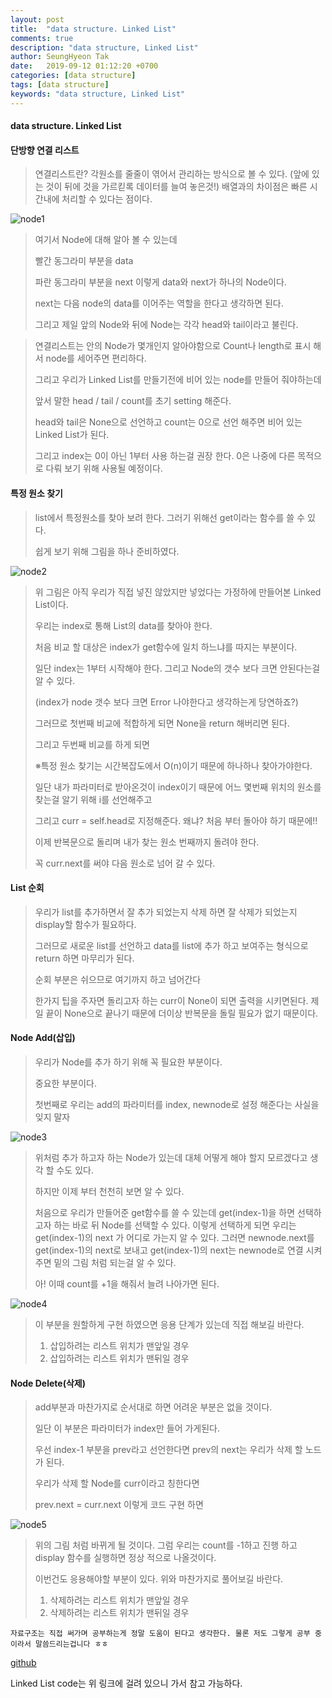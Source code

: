 ```yaml
---
layout: post
title:  "data structure. Linked List"
comments: true
description: "data structure, Linked List"
author: SeungHyeon Tak
date:   2019-09-12 01:12:20 +0700
categories: [data structure]
tags: [data structure]
keywords: "data structure, Linked List"
---
```

#### data structure. Linked List

#### 단방향 연결 리스트
> 연결리스트란? 각원소를 줄줄이 엮어서 관리하는 방식으로 볼 수 있다. (앞에 있는 것이 뒤에 것을 가르킫록 데이터를 늘여 놓은것!)
> 배열과의 차이점은 빠른 시간내에 처리할 수 있다는 점이다. 

![node1](https://user-images.githubusercontent.com/46446165/64715986-73bb1b80-d4fc-11e9-83a7-7246acd484f2.png)

> 여기서 Node에 대해 알아 볼 수 있는데
>
> 빨간 동그라미 부분을 data
>
> 파란 동그라미 부분을 next 이렇게 data와 next가 하나의 Node이다.
>
> next는 다음 node의 data를 이어주는 역할을 한다고 생각하면 된다.
>
> 그리고 제일 앞의 Node와 뒤에 Node는 각각 head와 tail이라고 불린다.


> 연결리스트는 안의 Node가 몇개인지 알아야함으로 Count나 length로 표시 해서 node를 세어주면 편리하다.
>
> 그리고 우리가 Linked List를 만들기전에 비어 있는 node를 만들어 줘야하는데
>
> 앞서 말한 head / tail / count를 초기 setting 해준다.
>
> head와 tail은 None으로 선언하고 count는 0으로 선언 해주면 비어 있는 Linked List가 된다.
>
> 그리고 index는 0이 아닌 1부터 사용 하는걸 권장 한다. 0은 나중에 다른 목적으로 다뤄 보기 위해 사용될 예정이다.


#### 특정 원소 찾기
> list에서 특정원소를 찾아 보려 한다. 그러기 위해선 get이라는 함수를 쓸 수 있다.
>
> 쉽게 보기 위해 그림을 하나 준비하였다.

![node2](https://user-images.githubusercontent.com/46446165/64717076-8f272600-d4fe-11e9-85fc-25a61310510b.png)

> 위 그림은 아직 우리가 직접 넣진 않았지만 넣었다는 가정하에 만들어본 Linked List이다.
>
> 우리는 index로 통해 List의 data를 찾아야 한다.
>
> 처음 비교 할 대상은 index가 get함수에 일치 하느냐를 따지는 부분이다.
>
> 일단 index는 1부터 시작해야 한다. 그리고 Node의 갯수 보다 크면 안된다는걸 알 수 있다.
>
> (index가 node 갯수 보다 크면 Error 나야한다고 생각하는게 당연하죠?)
>
> 그러므로 첫번째 비교에 적합하게 되면 None을 return 해버리면 된다.
>
> 그리고 두번째 비교를 하게 되면
>
> ※특정 원소 찾기는 시간복잡도에서 O(n)이기 때문에 하나하나 찾아가야한다.
>
> 일단 내가 파라미터로 받아온것이 index이기 때문에 어느 몇번째 위치의 원소를 찾는걸 알기 위해 i를 선언해주고 
>
> 그리고 curr = self.head로 지정해준다. 왜냐? 처음 부터 돌아야 하기 때문에!!
>
> 이제 반복문으로 돌리며 내가 찾는 원소 번째까지 돌려야 한다.
>
> 꼭 curr.next를 써야 다음 원소로 넘어 갈 수 있다.



#### List 순회

> 우리가 list를 추가하면서 잘 추가 되었는지 삭제 하면 잘 삭제가 되었는지 display할 함수가 필요하다.
>
> 그러므로 새로운 list를 선언하고 data를 list에 추가 하고 보여주는 형식으로 return 하면 마무리가 된다.
>
> 순회 부분은 쉬으므로 여기까지 하고 넘어간다
>
> 한가지 팁을 주자면 돌리고자 하는 curr이 None이 되면 출력을 시키면된다. 제일 끝이 None으로 끝나기 때문에 더이상 반복문을 돌릴 필요가 없기 때문이다.



#### Node Add(삽입)

> 우리가 Node를 추가 하기 위해 꼭 필요한 부분이다. 
>
> 중요한 부분이다.
>
> 첫번째로 우리는 add의 파라미터를 index, newnode로 설정 해준다는 사실을 잊지 말자

![node3](https://user-images.githubusercontent.com/46446165/64718507-50469f80-d501-11e9-9c79-d2e41c0d9391.png)

> 위처럼 추가 하고자 하는 Node가 있는데 대체 어떻게 해야 할지 모르겠다고 생각 할 수도 있다.
>
> 하지만 이제 부터 천천히 보면 알 수 있다.
>
> 처음으로 우리가 만들어준 get함수를 쓸 수 있는데 get(index-1)을 하면 선택하고자 하는 바로 뒤 Node를 선택할 수 있다. 이렇게 선택하게 되면 우리는 get(index-1)의 next 가 어디로 가는지 알 수 있다. 그러면 newnode.next를 get(index-1)의 next로 보내고 get(index-1)의 next는 newnode로 연결 시켜 주면 밑의 그림 처럼 되는걸 알 수 있다.
>
> 아! 이때 count를 +1을 해줘서 늘려 나아가면 된다.

![node4](https://user-images.githubusercontent.com/46446165/64719219-c4357780-d502-11e9-9ae6-109e9350cfbd.png)

> 이 부분을 원할하게 구현 하였으면 응용  단계가 있는데 직접 해보길 바란다.
>
> 1. 삽입하려는 리스트 위치가 맨앞일 경우
> 2. 삽입하려는 리스트 위치가 맨뒤일 경우

#### Node Delete(삭제)

> add부분과 마찬가지로 순서대로 하면 어려운 부분은 없을 것이다.
>
> 일단 이 부분은 파라미터가 index만 들어 가게된다.
>
> 우선 index-1 부분을 prev라고 선언한다면 prev의 next는 우리가 삭제 할 노드가 된다.
>
> 우리가 삭제 할 Node를 curr이라고 칭한다면
>
> prev.next = curr.next 이렇게 코드 구현 하면 

![node5](https://user-images.githubusercontent.com/46446165/64719811-04492a00-d504-11e9-9e17-5f07f7845ce4.png)

> 위의 그림 처럼 바뀌게 될 것이다. 그럼 우리는 count를 -1하고 진행 하고 display 함수를 실행하면 정상 적으로 나올것이다.
>
> 이번건도 응용해야할 부분이 있다. 위와 마찬가지로 풀어보길 바란다.
>
> 1. 삭제하려는 리스트 위치가 맨앞일 경우
> 2. 삭제하려는 리스트 위치가 맨뒤일 경우



```
자료구조는 직접 써가며 공부하는게 정말 도움이 된다고 생각한다. 물론 저도 그렇게 공부 중이라서 말씀드리는겁니다 ㅎㅎ
```


[github](https://github.com/SeungHyeonTak/data_structures/blob/master/Linked%20Lists.py)

Linked List code는 위 링크에 걸려 있으니 가서 참고 가능하다.

